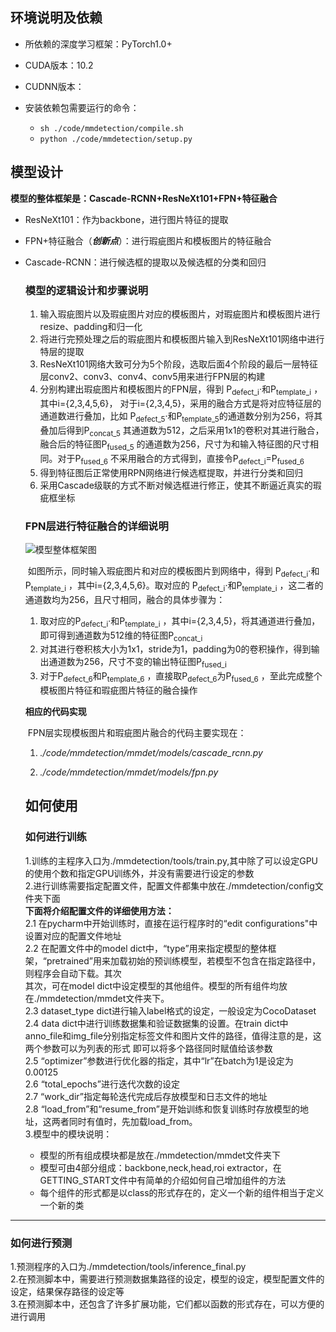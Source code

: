 ## **环境说明及依赖**

- 所依赖的深度学习框架：PyTorch1.0+

- CUDA版本：10.2
- CUDNN版本：
- 安装依赖包需要运行的命令：
  -  ```sh ./code/mmdetection/compile.sh ```
  -  ` python ./code/mmdetection/setup.py `



## 模型设计

 **模型的整体框架是：Cascade-RCNN+ResNeXt101+FPN+特征融合**

- ResNeXt101：作为backbone，进行图片特征的提取

- FPN+特征融合（***创新点***）：进行瑕疵图片和模板图片的特征融合

- Cascade-RCNN：进行候选框的提取以及候选框的分类和回归

  ### 模型的逻辑设计和步骤说明

  1. 输入瑕疵图片以及瑕疵图片对应的模板图片，对瑕疵图片和模板图片进行resize、padding和归一化
  2. 将进行完预处理之后的瑕疵图片和模板图片输入到ResNeXt101网络中进行特层的提取
  3. ResNeXt101网络大致可分为5个阶段，选取后面4个阶段的最后一层特征层conv2、conv3、conv4、conv5用来进行FPN层的构建
  4. 分别构建出瑕疵图片和模板图片的FPN层，得到 P<sub>defect_i</sub>·和P<sub>template_i</sub> ，其中i={2,3,4,5,6}，
     对于i={2,3,4,5}，采用的融合方式是将对应特征层的通道数进行叠加，比如 P<sub>defect_5</sub>·和P<sub>template_5</sub>的通道数分别为256，将其叠加后得到P<sub>concat_5</sub> 其通道数为512，之后采用1x1的卷积对其进行融合，融合后的特征图P<sub>fused_5</sub> 的通道数为256，尺寸为和输入特征图的尺寸相同。对于P<sub>fused_6</sub> 不采用融合的方式得到，直接令P<sub>defect_i</sub>=P<sub>fused_6</sub> 
  5. 得到特征图后正常使用RPN网络进行候选框提取，并进行分类和回归
  6. 采用Cascade级联的方式不断对候选框进行修正，使其不断逼近真实的瑕疵框坐标

  ### FPN层进行特征融合的详细说明

  ![模型整体框架图](C:\Users\Administrator\AppData\Roaming\Typora\typora-user-images\image-20191027214218692.png)

  

  ​		如图所示，同时输入瑕疵图片和对应的模板图片到网络中，得到 P<sub>defect_i</sub>·和P<sub>template_i</sub> ，其中i={2,3,4,5,6}。取对应的 P<sub>defect_i</sub>·和P<sub>template_i</sub> ，这二者的通道数均为256，且尺寸相同，融合的具体步骤为：

  1.  取对应的P<sub>defect_i</sub>·和P<sub>template_i</sub> ，其中i={2,3,4,5}，将其通道进行叠加，即可得到通道数为512维的特征图P<sub>concat_i</sub> 
  2. 对其进行卷积核大小为1x1，stride为1，padding为0的卷积操作，得到输出通道数为256，尺寸不变的输出特征图P<sub>fused_i</sub>
  3. 对于P<sub>defect_6</sub>和P<sub>template_6</sub> ，直接取P<sub>defect_6</sub>为P<sub>fused_6</sub> ，至此完成整个模板图片特征和瑕疵图片特征的融合操作

  **相应的代码实现**

  ​		FPN层实现模板图片和瑕疵图片融合的代码主要实现在： 

  1. *./code/mmdetection/mmdet/models/cascade_rcnn.py* 

  2. *./code/mmdetection/mmdet/models/fpn.py* 

  
  ## 如何使用
  ### 如何进行训练
  1.训练的主程序入口为./mmdetection/tools/train.py,其中除了可以设定GPU的使用个数和指定GPU训练外，并没有需要进行设定的参数  
  2.进行训练需要指定配置文件，配置文件都集中放在./mmdetection/config文件夹下面  
    **下面将介绍配置文件的详细使用方法：**   
    2.1 在pycharm中开始训练时，直接在运行程序时的“edit configurations"中设置对应的配置文件地址  
    2.2 在配置文件中的model dict中，“type”用来指定模型的整体框架，“pretrained”用来加载初始的预训练模型，若模型不包含在指定路径中，则程序会自动下载。其次  
        其次，可在model dict中设定模型的其他组件。模型的所有组件均放在./mmdetection/mmdet文件夹下。  
    2.3 dataset_type dict进行输入label格式的设定，一般设定为CocoDataset  
    2.4 data dict中进行训练数据集和验证数据集的设置。在train dict中 anno_file和img_file分别指定标签文件和图片文件的路径，值得注意的是，这两个参数可以为列表的形式
        即可以将多个路径同时赋值给该参数  
    2.5 “optimizer”参数进行优化器的指定，其中“lr”在batch为1是设定为0.00125  
    2.6 “total_epochs”进行迭代次数的设定   
    2.7 “work_dir”指定每轮迭代完成后存放模型和日志文件的地址  
    2.8 “load_from”和“resume_from”是开始训练和恢复训练时存放模型的地址，这两者同时有值时，先加载load_from。  
  3.模型中的模块说明：  
    - 模型的所有组成模块都是放在./mmdetection/mmdet文件夹下  
    - 模型可由4部分组成：backbone,neck,head,roi extractor，在GETTING_START文件中有简单的介绍如何自己增加组件的方法  
    - 每个组件的形式都是以class的形式存在的，定义一个新的组件相当于定义一个新的类  
  
 --------
 ### 如何进行预测
 1.预测程序的入口为./mmdetection/tools/inference_final.py  
 2.在预测脚本中，需要进行预测数据集路径的设定，模型的设定，模型配置文件的设定，结果保存路径的设定等  
 3.在预测脚本中，还包含了许多扩展功能，它们都以函数的形式存在，可以方便的进行调用  